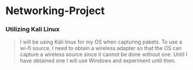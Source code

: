 # Networking-Project
### Utilizing Kali Linux
> I will be using Kali linux for my OS when capturing pakets. To use a wi-fi source, I need to obtain a wireless adapter so that the OS can capture a wireless source since it cannot be done without one. Until I have obtained one I will use Windows and experiment until then.

